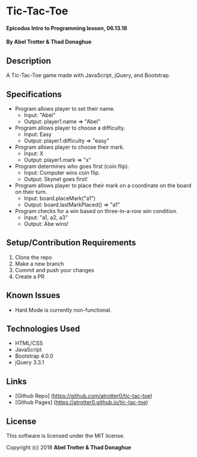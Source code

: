 # Tic-Tac-Toe

#### Epicodus Intro to Programming lesson, 06.13.18

#### By Abel Trotter & Thad Donaghue

## Description

A Tic-Tac-Toe game made with JavaScript, jQuery, and Bootstrap.

## Specifications

* Program allows player to set their name.
  * Input: "Abel"
  * Output: player1.name => "Abel"
* Program allows player to choose a difficulty.
  * Input: Easy
  * Output: player1.difficulty => "easy"
* Program allows player to choose their mark.
  * Input: X
  * Output: player1.mark => "x"
* Program determines who goes first (coin flip).
  * Input: Computer wins coin flip.
  * Output: Skynet goes first!
* Program allows player to place their mark on a coordinate on the board on their turn.
  * Input: board.placeMark("a1")
  * Output: board.lastMarkPlaced() => "a1"
* Program checks for a win based on three-in-a-row win condition.
  * Input: "a1, a2, a3"
  * Output: Abe wins!

## Setup/Contribution Requirements

1. Clone the repo
1. Make a new branch
1. Commit and push your changes
1. Create a PR

## Known Issues

* Hard Mode is currently non-functional.

## Technologies Used

* HTML/CSS
* JavaScript
* Bootstrap 4.0.0
* jQuery 3.3.1

## Links

* [Github Repo] (https://github.com/atrotter0/tic-tac-toe)
* [Github Pages] (https://atrotter0.github.io/tic-tac-toe)

## License

This software is licensed under the MIT license.

Copyright (c) 2018 **Abel Trotter & Thad Donaghue**
